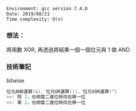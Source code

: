 ```
Environment: gcc version 7.4.0
Date: 2019/08/21
Time complexity: O(n)
```

### 想法：

將兩數 XOR, 再透過將結果一個一個位元與 1 做 AND 

### 技術筆記

bitwise
```c++
位元AND運算(&), 位元OR運算(|), 位元XOR運算(^)
>>: 除 2，也相當二進位時向右移一位
<<: 乘 2，也相當二進位時向左移一位
```